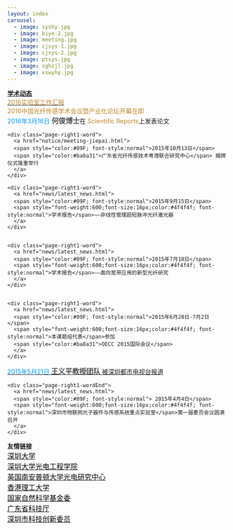 ```yaml
---
layout: index
carousel:
  - image: syshy.jpg
  - image: biye-2.jpg
  - image: meeting.jpg
  - image: cjsys-1.jpg
  - image: cjsys-2.jpg
  - image: ptsys.jpg
  - image: sghzjl.jpg
  - image: xswyhy.jpg
---
```



<div id="page-right1">

 <div id="page-right-Header1">
 <span style="font-weight:600;">
 <a href="{{ site.baseurl }}/more/">
 学术动态
 </a>
 </span>
 </div>
 
 
  <div class="page-right1-container"> 
 <div class="page-right1-word">
    <a href="notice/2014-annual-report-out.pdf">
    <span style="color:#ba8a31"> 2016实验室工作汇报 
    </span> 
    </a>
  </div>
 
 

  <div class="page-right1-word">
    <span style="color:#ba8a31"> 
    2016中国光纤传感学术会议暨产业化论坛开幕在即
    </span> 
  </div>
  
  
  <div class="page-right1-word">
      <span style="color:#09F; font-style:normal">2016年3月16日</span> 
      <span style="font-weight:600;font-size:16px;color:#4f4f4f; font-style:normal">何俊博士</span>在
      <span style="color:#ba8a31">Scientific Reports</span>上发表论文
    </div>
  
  
  
  
    <div class="page-right1-word">
      <a href="notice/meeting-jiepai.html">
      <span style="color:#09F; font-style:normal">2015年10月13日</span> 
      <span style="color:#ba8a31">广东省光纤传感技术粤港联合研究中心</span> 揭牌仪式隆重举行 
      </a>
    </div>
  
    <div class="page-right1-word">
      <a href="news/latest_news.html">
      <span style="color:#09F; font-style:normal">2015年9月15日</span> 
      <span style="font-weight:600;font-size:16px;color:#4f4f4f; font-style:normal">学术报告</span>——非线性管理超短脉冲光纤激光器
      </a>
    </div>
 
 
    <div class="page-right1-word">
      <a href="news/latest_news.html">
      <span style="color:#09F; font-style:normal">2015年7月18日</span> 
      <span style="font-weight:600;font-size:16px;color:#4f4f4f; font-style:normal">学术报告</span>——面向宽带应用的新型光纤研究
      </a>
    </div>


    <div class="page-right1-word">
      <a href="news/latest_news.html">
      <span style="color:#09F; font-style:normal">2015年6月28日-7月2日</span> 
      <span style="font-weight:600;font-size:16px;color:#4f4f4f; font-style:normal">本课题组代表</span>参加
      <span style="color:#ba8a31">OECC 2015国际会议</span>
      </a>
    </div>


   <div class="page-right1-word">
      <a href="http://www.s1979.com/dianshi/first/201505/21144461521.shtml">
      <span style="color:#09F; font-style:normal">2015年5月21日</span> 
      <span style="font-weight:600;font-size:16px;color:#4f4f4f; font-style:normal">王义平教授团队</span>
      被深圳都市电视台报道 
      </a>
      </div>



    <div class="page-right1-wordEnd">
      <a href="news/latest_news.html">
      <span style="color:#09F; font-style:normal"> 2015年4月4日</span> 
      <span style="font-weight:600;font-size:16px;color:#4f4f4f; font-style:normal">深圳市物联网光子器件与传感系统重点实验室</span>第一届委员会议圆满召开
      </a>
    </div>



  </div>
</div>
    


<div id="page-right2">
<div id="page-right-Header2">
    <span style="font-weight:600;">
      友情链接
    </span>
  </div>


<div class="page-right1-word">		
  <a href="http://www.szu.edu.cn">
    <span style="color:#000000;font-size:16px; font-style:normal">深圳大学
    </span> 	
  </a>		
</div>

<div class="page-right1-word">		
  <a href="http://opto.szu.edu.cn">
    <span style="color:#000000;font-size:16px; font-style:normal">深圳大学光电工程学院
    </span> 	
  </a>		
</div>
  
<div class="page-right1-word">		
  <a href="http://www.orc.soton.ac.uk/">
    <span style="color:#000000;font-size:16px; font-style:normal">英国南安普顿大学光电研究中心
    </span> 	
  </a>		
</div>

<div class="page-right1-word">		
  <a href="http://www.polyu.edu.hk/">
    <span style="color:#000000;font-size:16px; font-style:normal">香港理工大学
    </span> 	
  </a>		
</div>

<div class="page-right1-word">		
  <a href="http://www.nsfc.gov.cn/">
    <span style="color:#000000;font-size:16px; font-style:normal">国家自然科学基金委
    </span> 	
  </a>		
</div>

<div class="page-right1-word">		
  <a href="http://pro.gdstc.gov.cn/egrantweb/">
    <span style="color:#000000;font-size:16px; font-style:normal">广东省科技厅
    </span> 	
  </a>		
</div>

<div class="page-right1-wordEnd">		
  <a href="http://www.szsti.gov.cn/">
    <span style="color:#000000;font-size:16px; font-style:normal">深圳市科技创新委员
    </span> 	
  </a>		
</div>
</div>
